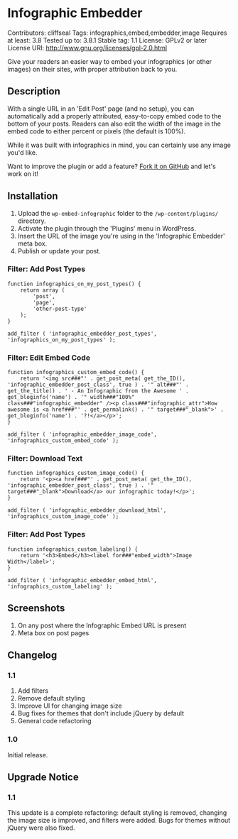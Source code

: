 # Infographic Embedder
Contributors: cliffseal 
Tags: infographics,embed,embedder,image
Requires at least: 3.8
Tested up to: 3.8.1
Stable tag: 1.1
License: GPLv2 or later
License URI: http://www.gnu.org/licenses/gpl-2.0.html

Give your readers an easier way to embed your infographics (or other images) on their sites, with proper attribution back to you.

## Description

With a single URL in an 'Edit Post' page (and no setup), you can automatically add a properly attributed, easy-to-copy embed code to the bottom of your posts. Readers can also edit the width of the image in the embed code to either percent or pixels (the default is 100%).

While it was built with infographics in mind, you can certainly use any image you'd like.

Want to improve the plugin or add a feature? [Fork it on GitHub](https://github.com/Pardot/wp-embed-infographic) and let's work on it!

## Installation

1. Upload the `wp-embed-infographic` folder to the `/wp-content/plugins/` directory.
1. Activate the plugin through the 'Plugins' menu in WordPress.
1. Insert the URL of the image you're using in the 'Infographic Embedder' meta box.
1. Publish or update your post.

### Filter: Add Post Types

```
function infographics_on_my_post_types() {
	return array (
		'post',
		'page',
		'other-post-type'
	);
}

add_filter ( 'infographic_embedder_post_types', 'infographics_on_my_post_types' );
```

### Filter: Edit Embed Code

```
function infographics_custom_embed_code() {
	return '<img src###"' . get_post_meta( get_the_ID(), 'infographic_embedder_post_class', true ) . '" alt###"' . get_the_title() . ' - An Infographic from the Awesome ' . get_bloginfo('name') . '" width###"100%" class###"infographic_embedder" /><p class###"infographic_attr">How awesome is <a href###"' . get_permalink() . '" target###"_blank">' . get_bloginfo('name') . '?!</a></p>';
}

add_filter ( 'infographic_embedder_image_code', 'infographics_custom_embed_code' );
```

### Filter: Download Text

```
function infographics_custom_image_code() {
	return '<p><a href###"' . get_post_meta( get_the_ID(), 'infographic_embedder_post_class', true ) . '" target###"_blank">Download</a> our infographic today!</p>';
}

add_filter ( 'infographic_embedder_download_html', 'infographics_custom_image_code' );
```

### Filter: Add Post Types

```
function infographics_custom_labeling() {
	return '<h3>Embed</h3><label for###"embed_width">Image Width</label>';
}

add_filter ( 'infographic_embedder_embed_html', 'infographics_custom_labeling' );
```

## Screenshots

1. On any post where the Infographic Embed URL is present
2. Meta box on post pages

## Changelog

### 1.1
1. Add filters
1. Remove default styling
1. Improve UI for changing image size
1. Bug fixes for themes that don't include jQuery by default
1. General code refactoring

### 1.0
Initial release.

## Upgrade Notice

### 1.1
This update is a complete refactoring: default styling is removed, changing the image size is improved, and filters were added. Bugs for themes without jQuery were also fixed.

